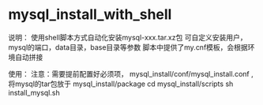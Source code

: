 # mysql_install_with_shell

说明：
使用shell脚本方式自动化安装mysql-xxx.tar.xz包
可自定义安装用户，mysql的端口，data目录，base目录等参数
脚本中提供了my.cnf模板，会根据环境自动拼接

使用：
注意：需要提前配置好必须项， mysql_install/conf/mysql_install.conf ,将mysql的tar包放于 mysql_install/package
cd mysql_install/scripts
sh install_mysql.sh